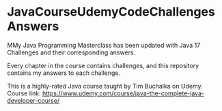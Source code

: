 # JavaCourseUdemyCodeChallengesAnswers

MMy Java Programming Masterclass has been updated with Java 17 Challenges and their corresponding answers.

Every chapter in the course contains challenges, and this repository contains my answers to each challenge.

This is a highly-rated Java course taught by Tim Buchalka on Udemy.
Course link: https://www.udemy.com/course/java-the-complete-java-developer-course/
